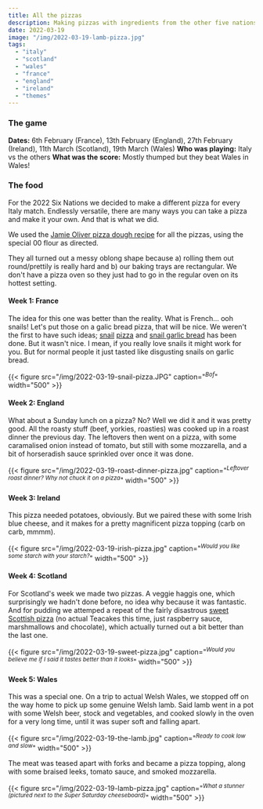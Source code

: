 ```yaml
---
title: All the pizzas
description: Making pizzas with ingredients from the other five nations
date: 2022-03-19
image: "/img/2022-03-19-lamb-pizza.jpg"
tags:
  - "italy"
  - "scotland"
  - "wales"
  - "france"
  - "england"
  - "ireland"
  - "themes"
---
```


### The game

**Dates:** 6th February (France), 13th February (England), 27th February (Ireland), 11th March (Scotland), 19th March (Wales)
**Who was playing:** Italy vs the others
**What was the score:** Mostly thumped but they beat Wales in Wales!

### The food

For the 2022 Six Nations we decided to make a different pizza for every Italy match. Endlessly versatile, there are many ways you can take a pizza and make it your own. And that is what we did.

We used the [Jamie Oliver pizza dough recipe](https://www.jamieoliver.com/recipes/bread-recipes/pizza-dough/) for all the pizzas, using the special 00 flour as directed.

They all turned out a messy oblong shape because a) rolling them out round/prettily is really hard and b) our baking trays are rectangular. We don't have a pizza oven so they just had to go in the regular oven on its hottest setting.


#### Week 1: France

The idea for this one was better than the reality. What is French... ooh snails! Let's put those on a galic bread pizza, that will be nice. We weren't the first to have such ideas; [snail](https://www.justapinch.com/recipes/main-course/french/pizzette-descargot-snail-pizza.html) [pizza](https://www.the-man-cooks.com/escargot-pizza/) and [snail garlic bread](https://czechthatout.wordpress.com/2012/07/09/round-flat-bread-topped-with-snails-and-garlic-butter/) has been done. But it wasn't nice. I mean, if you really love snails it might work for you. But for normal people it just tasted like disgusting snails on garlic bread. 

{{< figure src="/img/2022-03-19-snail-pizza.JPG" caption="<sup>*Bof*</sup>" width="500" >}}

#### Week 2: England

What about a Sunday lunch on a pizza? No? Well we did it and it was pretty good. All the roasty stuff (beef, yorkies, roasties) was cooked up in a roast dinner the previous day. The leftovers then went on a pizza, with some caramalised onion instead of tomato, but still with some mozzarella, and a bit of horseradish sauce sprinkled over once it was done. 

{{< figure src="/img/2022-03-19-roast-dinner-pizza.jpg" caption="<sup>*Leftover roast dinner? Why not chuck it on a pizza*</sup>" width="500" >}}

#### Week 3: Ireland

This pizza needed potatoes, obviously. But we paired these with some Irish blue cheese, and it makes for a pretty magnificent pizza topping (carb on carb, mmmm).

{{< figure src="/img/2022-03-19-irish-pizza.jpg" caption="<sup>*Would you like some starch with your starch?*</sup>" width="500" >}}

#### Week 4: Scotland

For Scotland's week we made two pizzas. A veggie haggis one, which surprisingly we hadn't done before, no idea why because it was fantastic. And for pudding we attemped a repeat of the fairly disastrous [sweet Scottish pizza](posts/2018-03-17-tunnocks-pizza/) (no actual Teacakes this time, just raspberry sauce, marshmallows and chocolate), which actually turned out a bit better than the last one.

{{< figure src="/img/2022-03-19-sweet-pizza.jpg" caption="<sup>*Would you believe me if I said it tastes better than it looks*</sup>" width="500" >}}

#### Week 5: Wales

This was a special one. On a trip to actual Welsh Wales, we stopped off on the way home to pick up some genuine Welsh lamb. Said lamb went in a pot with some Welsh beer, stock and vegetables, and cooked slowly in the oven for a very long time, until it was super soft and falling apart.

{{< figure src="/img/2022-03-19-the-lamb.jpg" caption="<sup>*Ready to cook low and slow*</sup>" width="500" >}}

The meat was teased apart with forks and became a pizza topping, along with some braised leeks, tomato sauce, and smoked mozzarella. 

{{< figure src="/img/2022-03-19-lamb-pizza.jpg" caption="<sup>*What a stunner (pictured next to the Super Saturday cheeseboard)*</sup>" width="500" >}}
